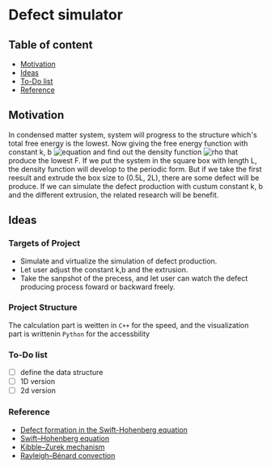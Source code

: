 # Defect simulator

## Table of content
  - [Motivation](#motivation)
  - [Ideas](#ideas)
  - [To-Do list](#to-do-list)
  - [Reference](#reference)

## Motivation
In condensed matter system, system will progress to the structure which's total free energy is the lowest.
Now giving the free energy function with constant k, b
![equation](https://latex.codecogs.com/gif.latex?F&space;=&space;\int&space;\int&space;\left&space;[&space;\frac{b}{2}\left&space;(&space;\nabla^{2}\rho&space;&plus;&space;k^{2}&space;\right&space;)^{2}-\frac{r}{2}\rho^{2}&space;&plus;&space;\frac{1}{4}\rho^{4}&space;\right&space;]dxdy)
and find out the density function ![rho](https://latex.codecogs.com/gif.latex?\rho(x,&space;y)) that produce the lowest F.
If we put the system in the square box with length L, the density function will develop to the periodic form. But if we take the first reesult and extrude the box size to (0.5L, 2L), there are some defect will be produce.
If we can simulate the defect production with custum constant k, b and the different extrusion, the related research will be benefit.
## Ideas
### Targets of Project
 - Simulate and virtualize the simulation of defect production.
 - Let user adjust the constant k,b and the extrusion.
 - Take the sanpshot of the precess, and let user can watch the defect producing process foward or backward freely.
### Project Structure
The calculation part is weitten in `C++` for the speed, and the visualization part is writtenin `Python` for the accessbility

### To-Do list
 - [ ] define the data structure
 - [ ] 1D version
 - [ ] 2d version
### Reference
 - [Defect formation in the Swift-Hohenberg equation](http://estebanmoro.org/pdf/Defect_formation_in_the_Swift_Hohenberg_equation_.pdf)
 - [Swift–Hohenberg equation](https://en.wikipedia.org/wiki/Swift%E2%80%93Hohenberg_equation)
 - [Kibble–Zurek mechanism](https://en.wikipedia.org/wiki/Kibble%E2%80%93Zurek_mechanism)
 - [Rayleigh–Bénard convection](https://en.wikipedia.org/wiki/Rayleigh%E2%80%93B%C3%A9nard_convection)
